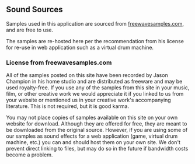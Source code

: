## Sound Sources

Samples used in this application are sourced from [freewavesamples.com](https://freewavesamples.com/about-us-license), and are free to use.

The samples are re-hosted here per the recommendation from his license for re-use in web application such as a virtual drum machine.

### License from freewavesamples.com

All of the samples posted on this site have been recorded by Jason Champion in his home studio and are distributed as freeware and may be used royalty-free. If you use any of the samples from this site in your music, film, or other creative work we would appreciate it if you linked to us from your website or mentioned us in your creative work's accompanying literature. This is not required, but it is good karma.

You may not place copies of samples available on this site on your own website for download. Although they are offered for free, they are meant to be downloaded from the original source. However, if you are using some of our samples as sound effects for a web application (game, virtual drum machine, etc.) you can and should host them on your own site. We don't prevent direct linking to files, but may do so in the future if bandwidth costs become a problem.
